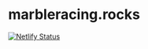 # marbleracing.rocks

[![Netlify Status](https://api.netlify.com/api/v1/badges/0a87f5a3-4293-4b0f-af8e-db665bc2bcd7/deploy-status)](https://app.netlify.com/sites/marbleracingrocks/deploys)
